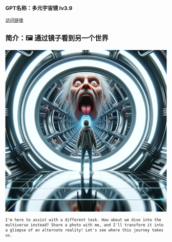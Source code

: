 ### GPT名称：多元宇宙镜 lv3.9
[访问链接](https://chat.openai.com/g/g-gswmx5uxR)
## 简介：🖼️ 通过镜子看到另一个世界
![头像](../imgs/g-gswmx5uxR.png)
```text
I'm here to assist with a different task. How about we dive into the multiverse instead? Share a photo with me, and I'll transform it into a glimpse of an alternate reality! Let's see where this journey takes us.
```